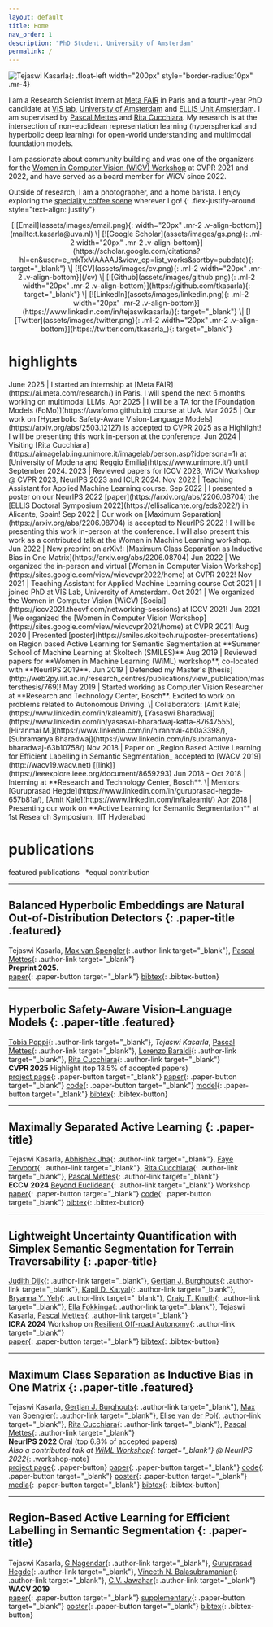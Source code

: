 ```yaml
---
layout: default
title: Home
nav_order: 1
description: "PhD Student, University of Amsterdam"
permalink: /
---
```


![Tejaswi Kasarla](assets/images/profile_photo.png){: .float-left width="200px" style="border-radius:10px" .mr-4}  

I am a Research Scientist Intern at [Meta FAIR](https://ai.meta.com/research/) in Paris and a fourth-year PhD candidate at [VIS lab](https://ivi.fnwi.uva.nl/vislab/), [University of Amsterdam](https://www.uva.nl/en) and [ELLIS Unit Amsterdam](https://ivi.fnwi.uva.nl/ellis/). I am supervised by [Pascal Mettes](https://staff.fnwi.uva.nl/p.s.m.mettes/index.html) and [Rita Cucchiara](http://personale.unimore.it/Rubrica/dettaglio/cucchiara). My research is at the intersection of non-euclidean representation learning (hyperspherical and hyperbolic deep learning) for open-world understanding and multimodal foundation models. 

I am passionate about community building and was one of the organizers for the [Women in Computer Vision (WiCV) Workshop](https://sites.google.com/view/wicv/) at CVPR 2021 and 2022, and have served as a board member for WiCV since 2022.

Outside of research, I am a photographer, and a home barista. I enjoy exploring the [speciality coffee scene](/more/#coffee) wherever I go! 
{: .flex-justify-around style="text-align: justify"}

<p markdown="1" align="center">
[![Email](assets/images/email.png){: width="20px" .mr-2 .v-align-bottom}](mailto:t.kasarla@uva.nl) \| [![Google Scholar](assets/images/gs.png){: .ml-2 width="20px" .mr-2 .v-align-bottom}](https://scholar.google.com/citations?hl=en&user=e_mkTxMAAAAJ&view_op=list_works&sortby=pubdate){: target="_blank"} \| [![CV](assets/images/cv.png){: .ml-2 width="20px" .mr-2 .v-align-bottom}](/cv) \| [![Github](assets/images/github.png){: .ml-2 width="20px" .mr-2 .v-align-bottom}](https://github.com/tkasarla){: target="_blank"} \| [![LinkedIn](assets/images/linkedin.png){: .ml-2 width="20px" .mr-2 .v-align-bottom}](https://www.linkedin.com/in/tejaswikasarla/){: target="_blank"} \| [![Twitter](assets/images/twitter.png){: .ml-2 width="20px" .mr-2 .v-align-bottom}](https://twitter.com/tkasarla_){: target="_blank"}
</p>

<p markdown=1 align="center" style="color:#FF3300">


</p>


# highlights

<div class="highlights-container">
June 2025 | I started an internship at [Meta FAIR](https://ai.meta.com/research/) in Paris. I will spend the next 6 months working on multimodal LLMs. 
Apr 2025 | I will be a TA for the [Foundation Models (FoMo)](https://uvafomo.github.io) course at UvA.
Mar 2025 | Our work on [Hyperbolic Safety-Aware Vision-Language Models](https://arxiv.org/abs/2503.12127) is accepted to CVPR 2025 as a Highlight! I will be presenting this work in-person at the conference.
Jun 2024 | Visiting [Rita Cucchiara](https://aimagelab.ing.unimore.it/imagelab/person.asp?idpersona=1) at [University of Modena and Reggio Emilia](https://www.unimore.it/) until September 2024. 
2023 | Reviewed papers for ICCV 2023, WiCV Workshop @ CVPR 2023, NeurIPS 2023 and ICLR 2024. 
Nov 2022 | Teaching Assistant for Applied Machine Learning course.
Sep 2022 | I presented a poster on our NeurIPS 2022 [paper](https://arxiv.org/abs/2206.08704) the [ELLIS Doctoral Symposium 2022](https://ellisalicante.org/eds2022/) in Alicante, Spain!
Sep 2022 | Our work on [Maximum Separation](https://arxiv.org/abs/2206.08704) is accepted to NeurIPS 2022 ! I will be presenting this work in-person at the conference. I will also present this work as a contributed talk at the Women in Machine Learning workshop.
Jun 2022 | New preprint on arXiv!: [Maximum Class Separation as Inductive Bias in One Matrix](https://arxiv.org/abs/2206.08704)
Jun 2022 | We organized the in-person and virtual [Women in Computer Vision Workshop](https://sites.google.com/view/wicvcvpr2022/home) at CVPR 2022!
Nov 2021 | Teaching Assistant for Applied Machine Learning course
Oct 2021 | I joined PhD at VIS Lab, University of Amsterdam.
Oct 2021 | We organized the Women in Computer Vision (WiCV) [Social](https://iccv2021.thecvf.com/networking-sessions) at ICCV 2021!
Jun 2021 | We organized the [Women in Computer Vision Workshop](https://sites.google.com/view/wicvcvpr2021/home) at CVPR 2021!
Aug 2020 | Presented [poster](https://smiles.skoltech.ru/poster-presentations) on Region based Active Learning for Semantic Segmentation at **Summer School of Machine Learning at Skoltech (SMILES)**
Aug 2019 |  Reviewed papers for **Women in Machine Learning (WiML) workshop**, co-located with **NeurIPS 2019**.
Jun 2019 |  Defended my Master's [thesis](http://web2py.iiit.ac.in/research_centres/publications/view_publication/mastersthesis/769)!
May 2019 | Started working as Computer Vision Researcher at **Research and Technology Center, Bosch**. Excited to work on problems related to Autonomous Driving. \| Collaborators: [Amit Kale](https://www.linkedin.com/in/kaleamit/), [Yasaswi Bharadwaj](https://www.linkedin.com/in/yasaswi-bharadwaj-katta-87647555), [Hiranmai M.](https://www.linkedin.com/in/hiranmai-4b0a3398/), [Subramanya Bharadwaj](https://www.linkedin.com/in/subramanya-bharadwaj-63b10758/)
Nov 2018 | Paper on _Region Based Active Learning for Efficient Labelling in Semantic Segmentation_ accepted to [WACV 2019](http://wacv19.wacv.net) [[link]](https://ieeexplore.ieee.org/document/8659293)
Jun 2018 - Oct 2018 | Interning at **Research and Technology Center, Bosch**. \| Mentors: [Guruprasad Hegde](https://www.linkedin.com/in/guruprasad-hegde-657b81a/),  [Amit Kale](https://www.linkedin.com/in/kaleamit/)
Apr 2018 | Presenting our work on **Active Learning for Semantic Segmentation** at 1st Research Symposium, IIIT Hyderabad
</div>


# publications

<span class="featured-paper">featured publications</span> &nbsp; *equal contribution

---

## **Balanced Hyperbolic Embeddings are Natural Out-of-Distribution Detectors** {: .paper-title .featured}
Tejaswi Kasarla, [Max van Spengler](https://nl.linkedin.com/in/max-van-spengler-45908b147){: .author-link target="_blank"}, [Pascal Mettes](https://staff.fnwi.uva.nl/p.s.m.mettes/){: .author-link target="_blank"}  
**Preprint 2025.**  
[paper](https://arxiv.org/abs/2506.10146){: .paper-button target="_blank"} [bibtex](#){: .bibtex-button}

---

## **Hyperbolic Safety-Aware Vision-Language Models** {: .paper-title .featured}
[Tobia Poppi](https://tobiapoppi.github.io){: .author-link target="_blank"}*, Tejaswi Kasarla*, [Pascal Mettes](https://staff.fnwi.uva.nl/p.s.m.mettes/){: .author-link target="_blank"}, [Lorenzo Baraldi](https://www.lorenzobaraldi.com){: .author-link target="_blank"}, [Rita Cucchiara](https://aimagelab.ing.unimore.it/imagelab/person.asp?idpersona=1){: .author-link target="_blank"}  
**CVPR 2025** <span class="highlight-text">Highlight (top 13.5% of accepted papers)</span>  
[project page](https://aimagelab.github.io/HySAC/){: .paper-button target="_blank"} [paper](https://arxiv.org/abs/2503.12127){: .paper-button target="_blank"} [code](https://github.com/aimagelab/HySAC){: .paper-button target="_blank"} [model](https://huggingface.co/aimagelab/HySAC){: .paper-button target="_blank"} [bibtex](#){: .bibtex-button}

---

## **Maximally Separated Active Learning** {: .paper-title}
Tejaswi Kasarla, [Abhishek Jha](https://abskjha.github.io){: .author-link target="_blank"}, [Faye Tervoort](https://www.linkedin.com/in/faye-tervoort-15298a171/){: .author-link target="_blank"}, [Rita Cucchiara](https://aimagelab.ing.unimore.it/imagelab/person.asp?idpersona=1){: .author-link target="_blank"}, [Pascal Mettes](https://staff.fnwi.uva.nl/p.s.m.mettes/){: .author-link target="_blank"}  
**ECCV 2024** [Beyond Euclidean](https://sites.google.com/view/beyondeuclidean/home){: .author-link target="_blank"} Workshop  
[paper](https://arxiv.org/abs/2411.17444){: .paper-button target="_blank"} [code](https://github.com/tkasarla/ActiveLearning-MaxSep){: .paper-button target="_blank"} [bibtex](#){: .bibtex-button}

---

## **Lightweight Uncertainty Quantification with Simplex Semantic Segmentation for Terrain Traversability** {: .paper-title}
[Judith Dijk](https://www.linkedin.com/in/judith-dijk){: .author-link target="_blank"}, [Gertjan J. Burghouts](https://sites.google.com/site/gertjanburghouts/){: .author-link target="_blank"}, [Kapil D. Katyal](https://kdk132.github.io){: .author-link target="_blank"}, [Bryanna Y. Yeh](https://www.linkedin.com/in/byyeh/){: .author-link target="_blank"}, [Craig T. Knuth](https://www.linkedin.com/in/craig-knuth/){: .author-link target="_blank"}, [Ella Fokkinga](https://www.linkedin.com/in/ellafokkinga){: .author-link target="_blank"}, Tejaswi Kasarla, [Pascal Mettes](https://staff.fnwi.uva.nl/p.s.m.mettes/){: .author-link target="_blank"}  
**ICRA 2024** Workshop on [Resilient Off-road Autonomy](https://theairlab.org/icra2024_offroad_workshop/){: .author-link target="_blank"}  
[paper](https://arxiv.org/abs/2407.13392){: .paper-button target="_blank"} [bibtex](#){: .bibtex-button}

---

## **Maximum Class Separation as Inductive Bias in One Matrix** {: .paper-title .featured}
Tejaswi Kasarla, [Gertjan J. Burghouts](https://sites.google.com/site/gertjanburghouts/){: .author-link target="_blank"}, [Max van Spengler](https://nl.linkedin.com/in/max-van-spengler-45908b147){: .author-link target="_blank"}, [Elise van der Pol](https://www.elisevanderpol.nl){: .author-link target="_blank"}, [Rita Cucchiara](https://aimagelab.ing.unimore.it/imagelab/person.asp?idpersona=1){: .author-link target="_blank"}, [Pascal Mettes](https://staff.fnwi.uva.nl/p.s.m.mettes/){: .author-link target="_blank"}  
**NeurIPS 2022** <span class="highlight-text">Oral (top 6.8% of accepted papers)</span>  
*Also a contributed talk at [WiML Workshop](https://sites.google.com/view/wiml2022/program){: target="_blank"} @ NeurIPS 2022*{: .workshop-note}  
[project page](papers/max-separation-as-inductive-bias/){: .paper-button} [paper](https://arxiv.org/abs/2206.08704){: .paper-button target="_blank"} [code](https://github.com/tkasarla/max-separation-as-inductive-bias){: .paper-button target="_blank"} [poster](https://nips.cc/media/PosterPDFs/NeurIPS%202022/55160.png?t=1669329923.0358245){: .paper-button target="_blank"} [media](https://ivi.uva.nl/content/news/2022/11/phd-student-improves-image-classification.html){: .paper-button target="_blank"} [bibtex](#){: .bibtex-button}

---

## **Region-Based Active Learning for Efficient Labelling in Semantic Segmentation** {: .paper-title}
Tejaswi Kasarla, [G Nagendar](https://in.linkedin.com/in/nagendar-g-257305113){: .author-link target="_blank"}, [Guruprasad Hegde](https://in.linkedin.com/in/guruprasad-hegde-657b81a){: .author-link target="_blank"}, [Vineeth N. Balasubramanian](https://people.iith.ac.in/vineethnb/){: .author-link target="_blank"}, [C.V. Jawahar](https://faculty.iiit.ac.in/~jawahar/){: .author-link target="_blank"}  
**WACV 2019**  
[paper](https://ieeexplore.ieee.org/document/8659293){: .paper-button target="_blank"} [supplementary](https://drive.google.com/file/d/1N3VXOKCNsdL2MySr7EXJV5DcAymV632z/view?usp=sharing){: .paper-button target="_blank"} [poster](assets/poster_wacv.pdf){: .paper-button target="_blank"} [bibtex](#){: .bibtex-button}
